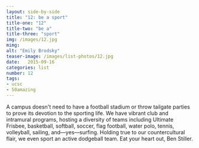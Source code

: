 ```yaml
---
layout: side-by-side
title: "12: be a sport"
title-one: "12"
title-two: "be a"
title-three: "sport"
img: /images/12.jpg
mimg: 
alt: "Emily Brodsky"
teaser-image: /images/list-photos/12.jpg
date:   2015-09-16
categories: list
number: 12
tags:
- ucsc
- 50amazing
---
```

A campus doesn't need to have a football stadium 
or throw tailgate parties to prove its devotion to the sporting life. We have vibrant club and intramural programs, hosting a diversity of teams including Ultimate Frisbee, basketball, softball, soccer, 
flag football, water polo, tennis, volleyball, sailing, and—yes—surfing. Holding true to our countercultural flair, we even sport an active dodgeball team. Eat your heart out, Ben Stiller. 
